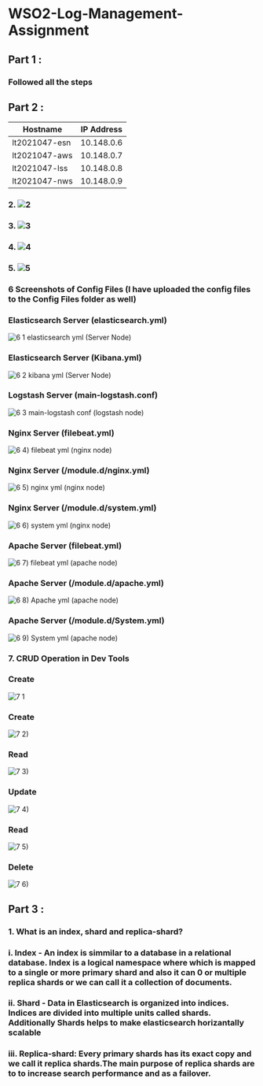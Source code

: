 # WSO2-Log-Management-Assignment


## **Part 1 :**

### Followed all the steps 

## **Part 2 :**


| Hostname      | IP Address    |
| ------------- | ------------- |
| lt2021047-esn | 10.148.0.6    |
| lt2021047-aws | 10.148.0.7    |
| lt2021047-lss | 10.148.0.8    |
| lt2021047-nws | 10.148.0.9    |

### **2.** ![2](https://user-images.githubusercontent.com/75664650/132390464-93fc4e1b-be8f-4b97-9b66-13d49271c6fb.png)

### **3.** ![3](https://user-images.githubusercontent.com/75664650/132390477-9ead679e-f84e-41d2-87e4-9679567addf6.png)

### **4.** ![4](https://user-images.githubusercontent.com/75664650/132390493-e01fd59b-b6eb-4f79-ae29-040c7d48f213.png)

### **5.** ![5](https://user-images.githubusercontent.com/75664650/132390504-583ab650-4757-4980-abe7-b86275824195.png)

### **6 Screenshots of Config Files (I have uploaded the config files to the Config Files folder as well)**

### Elasticsearch Server (elasticsearch.yml)
![6 1 elasticsearch yml (Server Node)](https://user-images.githubusercontent.com/75664650/132390632-71b595ae-f454-432f-8602-6ecebc53892b.PNG)

### Elasticsearch Server (Kibana.yml)
![6 2 kibana yml (Server Node)](https://user-images.githubusercontent.com/75664650/132390659-8576e619-85e5-4ff2-a090-05c41f351eb0.PNG)

### Logstash Server (main-logstash.conf)
![6 3 main-logstash conf (logstash node)](https://user-images.githubusercontent.com/75664650/132390731-14813f92-f7fa-4f6a-9de7-68a73ba27cb6.PNG)

### Nginx Server (filebeat.yml)
![6 4) filebeat yml (nginx node)](https://user-images.githubusercontent.com/75664650/132390776-3cbbf91a-55f5-447d-8f2f-c2123081e2d8.PNG)

### Nginx Server (/module.d/nginx.yml)
![6 5) nginx yml (nginx node)](https://user-images.githubusercontent.com/75664650/132390825-7d22d9e7-f3e0-4ce3-bf6f-ce74df17a68e.PNG)

### Nginx Server (/module.d/system.yml)
![6 6) system yml (nginx node)](https://user-images.githubusercontent.com/75664650/132390859-953758b9-579c-4caf-b941-45200d55ba90.PNG)

### Apache Server (filebeat.yml)
![6 7) filebeat yml (apache node)](https://user-images.githubusercontent.com/75664650/132390870-6d3740e7-6987-4c80-b190-1bcc1b972479.PNG)

### Apache Server (/module.d/apache.yml)
![6 8) Apache yml (apache node)](https://user-images.githubusercontent.com/75664650/132390889-a536e0a4-4b92-419f-8e9e-64600c5453be.PNG)

### Apache Server (/module.d/System.yml)
![6 9) System yml (apache node)](https://user-images.githubusercontent.com/75664650/132390935-a7aae404-4915-4520-8db0-4f9f9739ac68.PNG)

### **7. CRUD Operation in Dev Tools**

### Create
![7 1](https://user-images.githubusercontent.com/75664650/132393410-3357b172-6a64-4745-86fb-0af9b97ba760.png)

### Create
![7 2)](https://user-images.githubusercontent.com/75664650/132393422-56d07b58-0d50-4f28-b4c5-4e555fda0069.png)

### Read
![7 3)](https://user-images.githubusercontent.com/75664650/132393449-9cff22ca-977c-4640-8408-42289b9c3d40.png)

### Update
![7 4)](https://user-images.githubusercontent.com/75664650/132393488-bea6aff0-e7fc-46bc-8ab8-fa34c7eb4ae3.png)

### Read
![7 5)](https://user-images.githubusercontent.com/75664650/132393500-2b4935ab-6b3f-49f8-a015-6c7c3a301da8.png)

### Delete
![7 6)](https://user-images.githubusercontent.com/75664650/132393523-c914c0ae-664b-4dcd-8d7e-0ac4f4cc7aaf.png)

## Part 3 :

### 1. What is an index, shard and replica-shard?

### i. Index - An index is simmilar to a database in a relational database. Index is a logical namespace where which is mapped to a single or more primary shard and also it can 0 or multiple replica shards or we can call it a collection of documents.

### ii. Shard - Data in Elasticsearch is organized into indices. Indices are divided into multiple units called shards. Additionally Shards helps to make elasticsearch horizantally scalable

### iii. Replica-shard: Every primary shards has its exact copy and we call it replica shards.The main purpose of replica shards are to to increase search performance and as a failover.


















